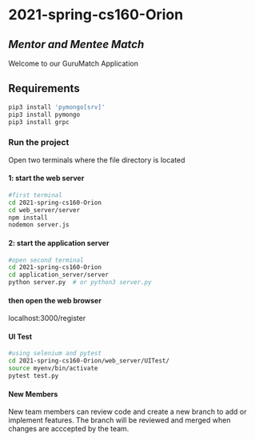 # 2021-spring-cs160-Orion

## _Mentor and Mentee Match_
Welcome to our GuruMatch Application

## Requirements
```sh
pip3 install 'pymongo[srv]'
pip3 install pymongo
pip3 install grpc
```
### Run the project 
Open two terminals where the file directory is located
#### 1: start the web server
```sh
#first terminal
cd 2021-spring-cs160-Orion
cd web_server/server
npm install
nodemon server.js
```
#### 2: start the application server
```sh
#open second terminal
cd 2021-spring-cs160-Orion
cd application_server/server
python server.py  # or python3 server.py
```
#### then open the web browser
localhost:3000/register 

#### UI Test
```sh
#using selenium and pytest
cd 2021-spring-cs160-Orion/web_server/UITest/
source myenv/bin/activate
pytest test.py
```
#### New Members
New team members can review code and create a new branch to add or implement features. 
The branch will be reviewed and merged when changes are acccepted by the team.


